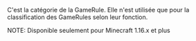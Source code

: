 C'est la catégorie de la GameRule. Elle n'est utilisée que pour la classification des GameRules selon leur fonction.

NOTE: Disponible seulement pour Minecraft 1.16.x et plus